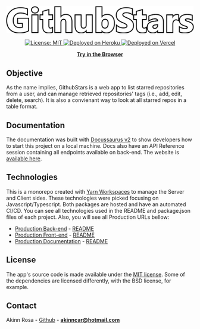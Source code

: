 <p align="center">
  <img src="./packages/client/src/assets/images/header-docs.png" href="https://github-stars-akinncar.vercel.app/" width="560">
</p>

<p align="center">
  <a aria-label="" href="/LICENSE" target="_blank">
    <img alt="License: MIT" src="https://img.shields.io/badge/License-MIT-success.svg?style=flat-square&color=33CC12" target="_blank" />
  </a>

  <a aria-label="heroku" href="https://github-stars-api-akinncar.herokuapp.com/" target="_blank">
    <img alt="Deployed on Heroku" src="https://pyheroku-badge.herokuapp.com/?app=github-stars-api-akinncar&path=/&style=flat" />
  </a>

  <a aria-label="vercel" href="https://github-stars-akinncar.vercel.app/" target="_blank">
    <img alt="Deployed on Vercel" src="http://therealsujitk-vercel-badge.vercel.app/?app=therealsujitk-vercel-badge" />
  </a>
</p>

<p align="center">
  <a aria-label="try fortstatus" href="https://github-stars-akinncar.vercel.app/"><b>Try in the Browser</b></a>
</p>

## Objective

As the name implies, GithubStars is a web app to list starred repositories from a user, and can manage retrieved repositories' tags (i.e., add, edit, delete, search). It is also a convienant way to look at all starred repos in a table format.

## Documentation

The documentation was built with [Docussaurus v2](https://v2.docusaurus.io/) to show developers how to start this project on a local machine. Docs also have an API Reference session containing all endpoints available on back-end. The website is [available here](https://github-stars-docs.vercel.app/).

## Technologies

This is a monorepo created with [Yarn Workspaces](https://classic.yarnpkg.com/en/docs/workspaces/) to manage the Server and Client sides. These technologies were picked focusing on Javascript/Typescript. Both packages are hosted and have an automated CI/CD. You can see all technologies used in the README and package.json files of each project. Also, you will see all Production URLs bellow:

- [Production Back-end](https://github-stars-api-akinncar.herokuapp.com/) - [README](./packages/server/README.md)
- [Production Front-end](https://github-stars-akinncar.vercel.app/) - [README](./packages/client/README.md)
- [Production Documentation](https://github-stars-docs.vercel.app/) - [README](./packages/docs/README.md)

## License

The app's source code is made available under the [MIT license](LICENSE). Some of the dependencies are licensed differently, with the BSD license, for example.

## Contact

Akinn Rosa - [Github](https://github.com/akinncar) - **[akinncar@hotmail.com](mailto:akinncar@hotmail.com)**

